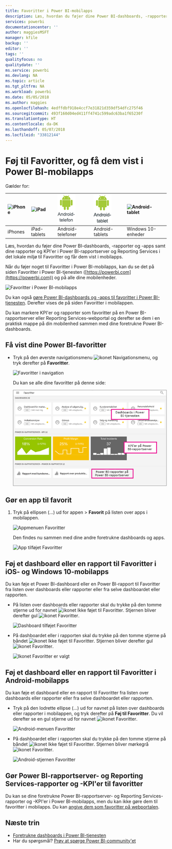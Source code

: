 ```yaml
---
title: Favoritter i Power BI-mobilapps
description: Læs, hvordan du føjer dine Power BI-dashboards, -rapporter og -apps samt rapporter og KPI'er i Power BI-rapportserver og Reporting Services til Favoritter og får dem vist i mobilapps.
services: powerbi
documentationcenter: ''
author: maggiesMSFT
manager: kfile
backup: ''
editor: ''
tags: ''
qualityfocus: no
qualitydate: ''
ms.service: powerbi
ms.devlang: NA
ms.topic: article
ms.tgt_pltfrm: NA
ms.workload: powerbi
ms.date: 05/05/2018
ms.author: maggies
ms.openlocfilehash: 4edffdbf918e4ccf7e31821d359df54dfc275f46
ms.sourcegitcommit: 493f160d04ed411ff4741c599adc63ba1f65230f
ms.translationtype: HT
ms.contentlocale: da-DK
ms.lasthandoff: 05/07/2018
ms.locfileid: "33812144"
---
```

# <a name="make-and-view-favorites-in-the-power-bi-mobile-apps"></a>Føj til Favoritter, og få dem vist i Power BI-mobilapps
Gælder for:

| ![iPhone](media/mobile-apps-favorites/iphone-logo-50-px.png) | ![iPad](media/mobile-apps-favorites/ipad-logo-50-px.png) | ![Android-telefon](media/mobile-apps-favorites/android-phone-logo-50-px.png) | ![Android-tablet](media/mobile-apps-favorites/android-tablet-logo-50-px.png) | ![Android-tablet](media/mobile-apps-favorites/win-10-logo-50-px.png) |
|:--- |:--- |:--- |:--- |:--- |
| iPhones |iPad-tablets |Android-telefoner |Android-tablets |Windows 10-enheder |

Læs, hvordan du føjer dine Power BI-dashboards, -rapporter og -apps samt dine rapporter og KPI'er i Power BI-rapportserver og Reporting Services i det lokale miljø til Favoritter og får dem vist i mobilapps.

Når du føjer noget til Favoritter i Power BI-mobilapps, kan du se det på siden Favoritter i Power BI-tjenesten ([https://powerbi.com](https://powerbi.com)) og på alle dine mobilenheder. 

![Favoritter i Power BI-mobilapps](media/mobile-apps-find-content-mobile-devices/power-bi-android-favorites-reports.png)


Du kan også [gøre Power BI-dashboards og -apps til favoritter i Power BI-tjenesten](service-dashboard-favorite.md). Derefter vises de på siden Favoritter i mobilappen.

Du kan markere KPI'er og rapporter som favoritter på en Power BI-rapportserver eller Reporting Services-webportal og derefter se dem i en praktisk mappe på din mobilenhed sammen med dine foretrukne Power BI-dashboards.

## <a name="view-your-power-bi-favorites"></a>Få vist dine Power BI-favoritter
* Tryk på den øverste navigationsmenu ![ikonet Navigationsmenu](media/mobile-apps-favorites/power-bi-iphone-global-nav-button.png), og tryk derefter på **Favoritter**.
  
  ![Favoritter i navigation](media/mobile-apps-favorites/power-bi-ipad-faves-pbi-report-server.png)
  
  Du kan se alle dine favoritter på denne side:
  
  ![Siden Favoritter](media/mobile-apps-favorites/power-bi-ipad-favorites.png)

## <a name="make-an-app-a-favorite"></a>Gør en app til favorit
1. Tryk på ellipsen (...) ud for appen > **Favorit** på listen over apps i mobilappen.
   
    ![Appmenuen Favoritter](media/mobile-apps-favorites/power-bi-android-favorite-app-ellipsis.png)
   
    Den findes nu sammen med dine andre foretrukne dashboards og apps.
   
    ![App tilføjet Favoritter](media/mobile-apps-favorites/power-bi-android-favorite-apps.png)

## <a name="make-a-dashboard-or-report-a-favorite-in-the-ios-and-windows-10-mobile-apps"></a>Føj et dashboard eller en rapport til Favoritter i iOS- og Windows 10-mobilapps
Du kan føje et Power BI-dashboard eller en Power BI-rapport til Favoritter fra listen over dashboards eller rapporter eller fra selve dashboardet eller rapporten.

* På listen over dashboards eller rapporter skal du trykke på den tomme stjerne ud for navnet ![ikonet Ikke føjet til Favoritter](media/mobile-apps-favorites/power-bi-mobile-not-favorite-icon.png). Stjernen bliver derefter gul ![ikonet Favoritter](media/mobile-apps-favorites/power-bi-mobile-yes-favorite-icon.png).
  
    ![Dashboard tilføjet Favoritter](media/mobile-apps-favorites/power-bi-mobile-make-dashboard-favorite.png)
* På dashboardet eller i rapporten skal du trykke på den tomme stjerne på båndet ![ikonet Ikke føjet til Favoritter](media/mobile-apps-favorites/power-bi-mobile-not-favorite-icon.png). Stjernen bliver derefter gul ![ikonet Favoritter](media/mobile-apps-favorites/power-bi-mobile-yes-favorite-icon.png).
  
    ![Ikonet Favoritter er valgt](media/mobile-apps-favorites/power-bi-mobile-favorite-selected.png)

## <a name="make-a-dashboard-or-report-a-favorite-in-the-android-mobile-apps"></a>Føj et dashboard eller en rapport til Favoritter i Android-mobilapps
Du kan føje et dashboard eller en rapport til Favoritter fra listen over dashboards eller rapporter eller fra selve dashboardet eller rapporten.

* Tryk på den lodrette ellipse (...) ud for navnet på listen over dashboards eller rapporter i mobilappen, og tryk derefter på **Føj til Favoritter**. Du vil derefter se en gul stjerne ud for navnet ![ikonet Favoritter](media/mobile-apps-favorites/power-bi-mobile-yes-favorite-icon.png).
  
    ![Android-menuen Favoritter](media/mobile-apps-favorites/power-bi-android-make-favorite.png)
* På dashboardet eller i rapporten skal du trykke på den tomme stjerne på båndet ![ikonet Ikke føjet til Favoritter](media/mobile-apps-favorites/power-bi-mobile-not-favorite-icon.png). Stjernen bliver mørkegrå ![ikonet Favoritter](media/mobile-apps-favorites/power-bi-android-favorite-icon.png).
  
    ![Android-stjernen Favoritter](media/mobile-apps-favorites/power-bi-android-favorite-in-dashboard.png)

## <a name="make-favorite-power-bi-report-server-and-reporting-services-reports-and-kpis"></a>Gør Power BI-rapportserver- og Reporting Services-rapporter og -KPI'er til favoritter
Du kan se dine foretrukne Power BI-rapportserver- og Reporting Services-rapporter og -KPI'er i Power BI-mobilapps, men du kan ikke gøre dem til favoritter i mobilapps. Du kan [angive dem som favoritter på webportalen](report-server/tutorial-explore-report-server-web-portal.md#tag-your-favorites). 

## <a name="next-steps"></a>Næste trin
* [Foretrukne dashboards i Power BI-tjenesten](service-dashboard-favorite.md) 
* Har du spørgsmål? [Prøv at spørge Power BI-community'et](http://community.powerbi.com/)


